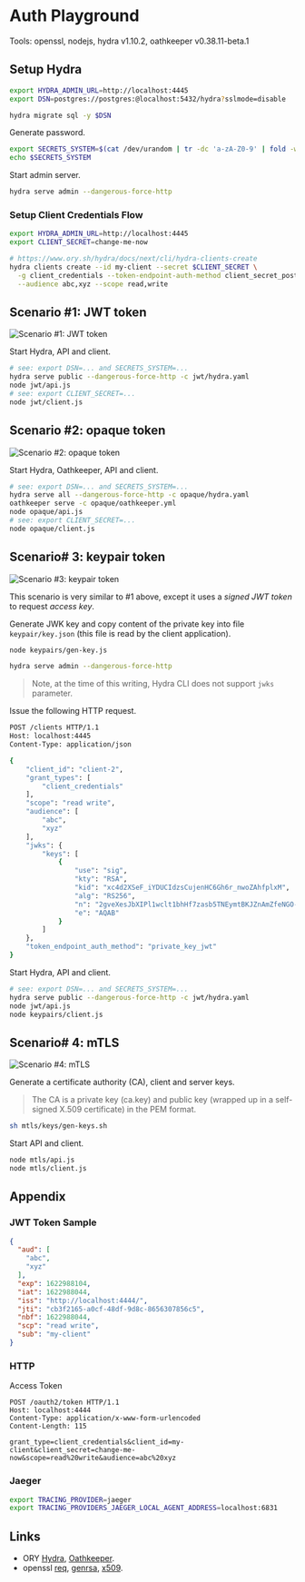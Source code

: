 # Auth Playground

Tools: openssl, nodejs, hydra v1.10.2, oathkeeper v0.38.11-beta.1

## Setup Hydra

```sh
export HYDRA_ADMIN_URL=http://localhost:4445
export DSN=postgres://postgres:@localhost:5432/hydra?sslmode=disable

hydra migrate sql -y $DSN
```

Generate password.

```sh
export SECRETS_SYSTEM=$(cat /dev/urandom | tr -dc 'a-zA-Z0-9' | fold -w 32 | head -n 1)
echo $SECRETS_SYSTEM
```

Start admin server.

```sh
hydra serve admin --dangerous-force-http
```

### Setup Client Credentials Flow

```sh
export HYDRA_ADMIN_URL=http://localhost:4445
export CLIENT_SECRET=change-me-now

# https://www.ory.sh/hydra/docs/next/cli/hydra-clients-create
hydra clients create --id my-client --secret $CLIENT_SECRET \
  -g client_credentials --token-endpoint-auth-method client_secret_post \
  --audience abc,xyz --scope read,write
```

## Scenario #1: JWT token

![Scenario #1: JWT token](misc/scenarios-jwt-token.png)

Start Hydra, API and client.

```sh
# see: export DSN=... and SECRETS_SYSTEM=...
hydra serve public --dangerous-force-http -c jwt/hydra.yaml
node jwt/api.js
# see: export CLIENT_SECRET=...
node jwt/client.js
```

## Scenario #2: opaque token

![Scenario #2: opaque token](misc/scenarios-opaque-token.png)

Start Hydra, Oathkeeper, API and client.

```sh
# see: export DSN=... and SECRETS_SYSTEM=...
hydra serve all --dangerous-force-http -c opaque/hydra.yaml
oathkeeper serve -c opaque/oathkeeper.yml
node opaque/api.js
# see: export CLIENT_SECRET=...
node opaque/client.js
```

## Scenario# 3: keypair token

![Scenario #3: keypair token](misc/scenarios-keypair-token.png)

This scenario is very similar to #1 above, except it uses a *signed JWT token* to request *access key*.

Generate JWK key and copy content of the private key into file `keypair/key.json` (this file is read by the client application).

```sh
node keypairs/gen-key.js
```

```sh
hydra serve admin --dangerous-force-http
```

> Note, at the time of this writing, Hydra CLI does not support `jwks` parameter.

Issue the following HTTP request.

```sh
POST /clients HTTP/1.1
Host: localhost:4445
Content-Type: application/json

{
    "client_id": "client-2",
    "grant_types": [
        "client_credentials"
    ],
    "scope": "read write",
    "audience": [
        "abc",
        "xyz"
    ],
    "jwks": {
        "keys": [
            {
                "use": "sig",
                "kty": "RSA",
                "kid": "xc4d2XSeF_iYDUCIdzsCujenHC6Gh6r_nwoZAhfplxM",
                "alg": "RS256",
                "n": "2gveXesJbXIPl1wclt1bhHf7zasb5TNEymtBKJZnAmZfeNGO-jcaRphAmRZQo33jYpl3Ww5KiEEvEzgoDuX72SXVOFKWUed90LdUAmeJbu7By6vHRo7eaRZ4hWA9dpqh5YRj4ZpKH7Hhvcik-aquZhW-SONOIPk54aRkJwOt1XJgUnHdM4Lp-1s-aEDn4KEpeXfSI1UP0txgRv8hcW4-KZDMXX4AuVdszKGj_4jX4p2YvuhGNBkRKs0Uw6vaYVTvYWBLKie87msu9qrwwsVG0SvxMx0ceJU2PspzIL9uT1COlIFANVIYJJBo41npFWpKVyocAdOe3wC2DoShxsINww",
                "e": "AQAB"
            }
        ]
    },
    "token_endpoint_auth_method": "private_key_jwt"
}
```

Start Hydra, API and client.

```sh
# see: export DSN=... and SECRETS_SYSTEM=...
hydra serve public --dangerous-force-http -c jwt/hydra.yaml
node jwt/api.js
node keypairs/client.js
```

## Scenario# 4:  mTLS

![Scenario #4: mTLS](misc/scenarios-mtls.png)

Generate a certificate authority (CA), client and server keys.

> The CA is a private key (ca.key) and public key (wrapped up in a self-signed X.509 certificate) in the PEM format.

```sh
sh mtls/keys/gen-keys.sh
```

Start API and client.

```sh
node mtls/api.js
node mtls/client.js
```

## Appendix

### JWT Token Sample

```json
{
  "aud": [
    "abc",
    "xyz"
  ],
  "exp": 1622988104,
  "iat": 1622988044,
  "iss": "http://localhost:4444/",
  "jti": "cb3f2165-a0cf-48df-9d8c-8656307856c5",
  "nbf": 1622988044,
  "scp": "read write",
  "sub": "my-client"
}
```

### HTTP

Access Token

```http
POST /oauth2/token HTTP/1.1
Host: localhost:4444
Content-Type: application/x-www-form-urlencoded
Content-Length: 115

grant_type=client_credentials&client_id=my-client&client_secret=change-me-now&scope=read%20write&audience=abc%20xyz
```

### Jaeger

```sh
export TRACING_PROVIDER=jaeger
export TRACING_PROVIDERS_JAEGER_LOCAL_AGENT_ADDRESS=localhost:6831
```

## Links

- ORY [Hydra](https://www.ory.sh/hydra/docs/), [Oathkeeper](https://www.ory.sh/oathkeeper/docs/).
- openssl [req](https://www.openssl.org/docs/man1.1.1/man1/openssl-req.html), [genrsa](https://www.openssl.org/docs/man1.1.1/man1/openssl-genrsa.html), [x509](https://www.openssl.org/docs/man1.1.1/man1/openssl-x509.html).

